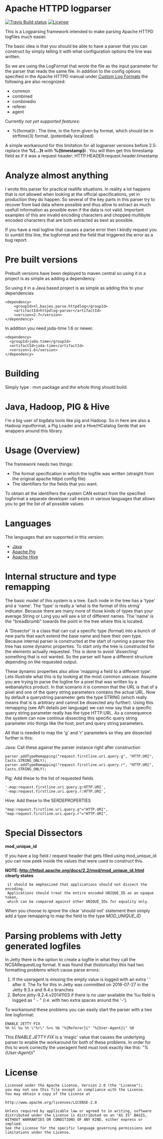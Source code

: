 Apache HTTPD logparser
===
[![Travis Build status](https://api.travis-ci.org/nielsbasjes/logparser.png)](https://travis-ci.org/nielsbasjes/logparser) [![License](http://img.shields.io/:license-apache-blue.svg)](http://www.apache.org/licenses/LICENSE-2.0.html)

This is a Logparsing framework intended to make parsing Apache HTTPD logfiles much easier.

The basic idea is that you should be able to have a parser that you can construct by simply
telling it with what configuration options the line was written.

So we are using the LogFormat that wrote the file as the input parameter for the parser that reads the same file.
In addition to the config options specified in the Apache HTTPD manual under
[Custom Log Formats](http://httpd.apache.org/docs/2.2/mod/mod_log_config.html) the following are also recognized:

* common
* combined
* combinedio
* referer
* agent

Currently *not yet supported features*:

* %{format}t : The time, in the form given by format, which should be in strftime(3) format. (potentially localized)

A simple workaround for this limitation for all logparser versions before 2.5: replace the **%{...}t** with **%{timestamp}i** .
You will then get this timestamp field as if it was a request header: HTTP.HEADER:request.header.timestamp

Analyze almost anything
===
I wrote this parser for practical reallife situations. In reality a lot happens that is not allowed when looking at the
official specifications, yet in production they do happen.
So several of the key parts in this parser try to recover from bad data where possible and thus allow to extract as
much usefull information as possible even if the data is not valid.
Important examples of this are invalid encoding characters and chopped multibyte encoded characters that are both
extracted as best as possible.

If you have a real logline that causes a parse error then I kindly request you to sumbit this line, the logformat and
the field that triggered the error as a bug report.

Pre built versions
===
Prebuilt versions have been deployed to maven central so using it in a project is as simple as adding a dependency.

So using it in a Java based project is as simple as adding this to your dependencies

    <dependency>
        <groupId>nl.basjes.parse.httpdlog</groupId>
        <artifactId>httpdlog-parser</artifactId>
        <version>2.7</version>
    </dependency>

In addition you need joda-time 1.6 or newer.

    <dependency>
      <groupId>joda-time</groupId>
      <artifactId>joda-time</artifactId>
      <version>1.6</version>
    </dependency>

Building
===
Simply type : mvn package
and the whole thing should build.

Java, Hadoop, PIG & Hive
===
I'm a big user of bigdata tools like pig and Hadoop.
So in here are also a Hadoop inputformat, a Pig Loader and a Hive/HCatalog Serde that are wrappers around this library.

Usage (Overview)
===
The framework needs two things:

* The format specification in which the logfile was written (straight from the original apache httpd config file).
* The identifiers for the fields that you want.

To obtain all the identifiers the system CAN extract from the specified logformat a separate
developer call exists in various languages that allows you to get the list of all possible values.

Languages
===
The languages that are supported in this version:

* [Java](README-Java.md)
* [Apache Pig](README-Pig.md)
* [Apache Hive](README-Hive.md)

Internal structure and type remapping
===
The basic model of this system is a tree.
Each node in the tree has a 'type' and a 'name'.
The 'type' is really a 'what is the format of this string' indicator. Because there are many more of those kinds of types than your average String or Long you will see a lot of different names.
The 'name' is the "breadbrumb" towards the point in the tree where this is located.

A 'Dissector' is a class that can cut a specific type (format) into a bunch of new parts that each extend the base name and have their own type.
Because internal parser is constructed at the start of running a parser this tree has some dynamic properties.
To start only the tree is constructed for the elements actually requested. This is done to avoid 'dissecting' something that is not wanted.
So the parser will have a different structure depending on the requested output.

These dynamic properties also allow 'mapping a field to a different type'. Lets illustrate what this is by looking at the most common usecase.
Assume you are trying to parse the logline for a pixel that was written by a webanalytics product. In that scenario it is common that the URL is that of a pixel and one of the query string parameters contains the actual URL. Now by default a querystring parameter gets the type STRING (which really means that is is arbitrary and cannot be dissected any further). Using this remapping (see API details per language) we can now say that a specific query string parameter really has the type HTTP.URL. As a consequence the system can now continue dissecting this specific query string parameter into things like the host, port and query string parameters.

All that is needed to map the 'g' and 'r' parameters so they are dissected further is this:

Java: Call these against the parser instance right after construction

    parser.addTypeRemapping("request.firstline.uri.query.g", "HTTP.URI", Casts.STRING_ONLY);
    parser.addTypeRemapping("request.firstline.uri.query.r", "HTTP.URI", Casts.STRING_ONLY);

Pig: Add these to the list of requested fields

    '-map:request.firstline.uri.query.g:HTTP.URI',
    '-map:request.firstline.uri.query.r:HTTP.URI',

Hive: Add these to the SERDEPROPERTIES

    "map:request.firstline.uri.query.g"="HTTP.URI",
    "map:request.firstline.uri.query.r"="HTTP.URI",

Special Dissectors
===
**mod_unique_id**

If you have a log field / request header that gets filled using mod_unique_id you can now peek inside
the values that were used to construct this.

**NOTE: http://httpd.apache.org/docs/2.2/mod/mod_unique_id.html clearly states**

     it should be emphasized that applications should not dissect the encoding.
     Applications should treat the entire encoded UNIQUE_ID as an opaque token,
     which can be compared against other UNIQUE_IDs for equality only.

When you choose to ignore the clear 'should not' statement then simply add
a type remapping to map the field to the type *MOD_UNIQUE_ID*

Parsing problems with Jetty generated logfiles
==============================================
In Jetty there is the option to create a logfile in what they call the NCSARequestLog format.
It was found that (historically) this had two formatting problems which cause parse errors:

1. If the useragent is missing the empty value is logged with an extra ' ' after it.
   The fix for this in Jetty was committed on 2016-07-27 in the Jetty 9.3.x and 9.4.x branches
2. Before jetty-9.2.4.v20141103 if there is no user available the %u field is logged as " - "
(i.e. with two extra spaces around the '-').

To workaround these problems you can easily start the parser with a two line logformat:

    ENABLE JETTY FIX
    %h %l %u %t \"%r\" %>s %b "%{Referer}i" "%{User-Agent}i" %D

This *ENABLE JETTY FIX* is a 'magic' value that causes the underlying parser to enable the workaround for both of these problems.
In order for this to work correctly the useragent field must look exactly like this: *"%{User-Agent}i"*

License
===
    Licensed under the Apache License, Version 2.0 (the "License");
    you may not use this file except in compliance with the License.
    You may obtain a copy of the License at

    http://www.apache.org/licenses/LICENSE-2.0

    Unless required by applicable law or agreed to in writing, software
    distributed under the License is distributed on an "AS IS" BASIS,
    WITHOUT WARRANTIES OR CONDITIONS OF ANY KIND, either express or implied.
    See the License for the specific language governing permissions and
    limitations under the License.
